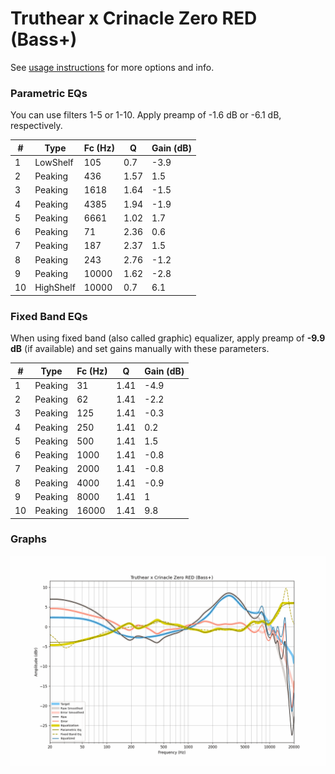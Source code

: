 # Truthear x Crinacle Zero RED (Bass+)
See [usage instructions](https://github.com/jaakkopasanen/AutoEq#usage) for more options and info.

### Parametric EQs
You can use filters 1-5 or 1-10. Apply preamp of -1.6 dB or -6.1 dB, respectively.

|   # | Type      |   Fc (Hz) |    Q |   Gain (dB) |
|-----|-----------|-----------|------|-------------|
|   1 | LowShelf  |       105 | 0.7  |        -3.9 |
|   2 | Peaking   |       436 | 1.57 |         1.5 |
|   3 | Peaking   |      1618 | 1.64 |        -1.5 |
|   4 | Peaking   |      4385 | 1.94 |        -1.9 |
|   5 | Peaking   |      6661 | 1.02 |         1.7 |
|   6 | Peaking   |        71 | 2.36 |         0.6 |
|   7 | Peaking   |       187 | 2.37 |         1.5 |
|   8 | Peaking   |       243 | 2.76 |        -1.2 |
|   9 | Peaking   |     10000 | 1.62 |        -2.8 |
|  10 | HighShelf |     10000 | 0.7  |         6.1 |

### Fixed Band EQs
When using fixed band (also called graphic) equalizer, apply preamp of **-9.9 dB** (if available) and set gains manually with these parameters.

|   # | Type    |   Fc (Hz) |    Q |   Gain (dB) |
|-----|---------|-----------|------|-------------|
|   1 | Peaking |        31 | 1.41 |        -4.9 |
|   2 | Peaking |        62 | 1.41 |        -2.2 |
|   3 | Peaking |       125 | 1.41 |        -0.3 |
|   4 | Peaking |       250 | 1.41 |         0.2 |
|   5 | Peaking |       500 | 1.41 |         1.5 |
|   6 | Peaking |      1000 | 1.41 |        -0.8 |
|   7 | Peaking |      2000 | 1.41 |        -0.8 |
|   8 | Peaking |      4000 | 1.41 |        -0.9 |
|   9 | Peaking |      8000 | 1.41 |         1   |
|  10 | Peaking |     16000 | 1.41 |         9.8 |

### Graphs
![](./Truthear%20x%20Crinacle%20Zero%20RED%20(Bass+).png)
